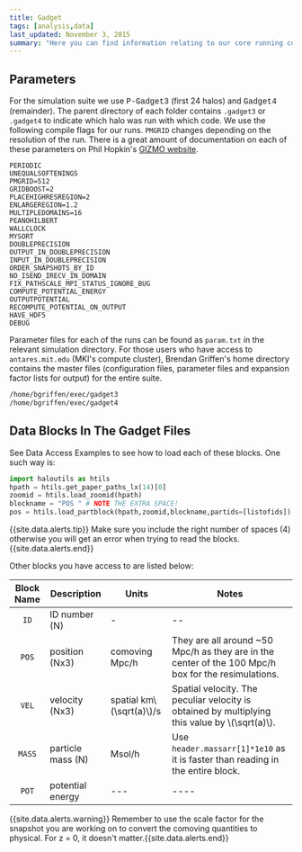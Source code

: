 ```yaml
---
title: Gadget
tags: [analysis,data]
last_updated: November 3, 2015
summary: "Here you can find information relating to our core running code; Gadget."
---
```


## Parameters

For the simulation suite we use <span style="font-family:Courier">P-Gadget3</span> (first 24 halos) and <span style="font-family:Courier">Gadget4</span> (remainder). The parent directory of each folder contains `.gadget3` or `.gadget4` to indicate which halo was run with which code. We use the following compile flags for our runs. `PMGRID` changes depending on the resolution of the run. There is a great amount of documentation on each of these parameters on Phil Hopkin's [GIZMO website](http://www.tapir.caltech.edu/~phopkins/Site/GIZMO_files/gizmo_documentation.html).

```Text
PERIODIC  
UNEQUALSOFTENINGS  
PMGRID=512  
GRIDBOOST=2  
PLACEHIGHRESREGION=2  
ENLARGEREGION=1.2  
MULTIPLEDOMAINS=16  
PEANOHILBERT  
WALLCLOCK  
MYSORT  
DOUBLEPRECISION  
OUTPUT_IN_DOUBLEPRECISION  
INPUT_IN_DOUBLEPRECISION  
ORDER_SNAPSHOTS_BY_ID  
NO_ISEND_IRECV_IN_DOMAIN  
FIX_PATHSCALE_MPI_STATUS_IGNORE_BUG  
COMPUTE_POTENTIAL_ENERGY  
OUTPUTPOTENTIAL  
RECOMPUTE_POTENTIAL_ON_OUTPUT  
HAVE_HDF5  
DEBUG  
```

Parameter files for each of the runs can be found as `param.txt` in the relevant simulation directory. For those users who have access to `antares.mit.edu` (MKI's compute cluster), Brendan Griffen's home directory contains the master files (configuration files, parameter files and expansion factor lists for output) for the entire suite.

```bash
/home/bgriffen/exec/gadget3
/home/bgriffen/exec/gadget4
```

## Data Blocks In The Gadget Files

See Data Access Examples to see how to load each of these blocks. One such way is:

```python
import haloutils as htils
hpath = htils.get_paper_paths_lx(14)[0]
zoomid = htils.load_zoomid(hpath)
blockname = "POS " # NOTE THE EXTRA SPACE!
pos = htils.load_partblock(hpath,zoomid,blockname,partids=[listofids]) # units Mpc/h
```

{{site.data.alerts.tip}} Make sure you include the right number of spaces (4) otherwise you will get an error when trying to read the blocks.{{site.data.alerts.end}}

Other blocks you have access to are listed below:

<center>

Block Name | Description | Units | Notes
:----: | ---- | -----  | ------
`ID`  | ID number (N) | -  | --  
`POS` | position (Nx3) | comoving Mpc/h  | They are all around ~50 Mpc/h as they are in the center of the 100 Mpc/h box for the resimulations.  
`VEL` | velocity (Nx3) | spatial km\\(\sqrt(a)\\)/s  | Spatial velocity. The peculiar velocity is obtained by multiplying this value by \\(\sqrt(a)\\).
`MASS` | particle mass (N) | Msol/h | Use `header.massarr[1]*1e10` as it is faster than reading in the entire block.  
`POT` | potential energy | ---  | ----  

</center>

{{site.data.alerts.warning}} Remember to use the scale factor for the snapshot you are working on to convert the comoving quantities to physical. For z = 0, it doesn't matter.{{site.data.alerts.end}}


